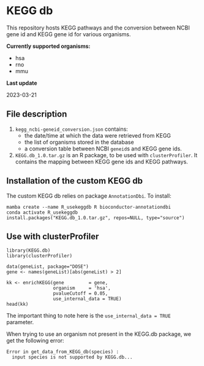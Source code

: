 # KEGG db

This repository hosts KEGG pathways and the conversion between NCBI gene id and KEGG gene id for various organisms.

**Currently supported organisms:**
- hsa
- rno
- mmu

**Last update**

2023-03-21

## File description
1. `kegg_ncbi-geneid_conversion.json` contains:
    - the date/time at which the data were retrieved from KEGG
    - the list of organisms stored in the database
    - a conversion table between NCBI `geneid`s and KEGG gene ids.
2. `KEGG.db_1.0.tar.gz` is an R package, to be used with `clusterProfiler`. It contains the mapping between KEGG gene ids and KEGG pathways.


## Installation of the custom KEGG db
The custom KEGG db relies on package `AnnotationDbi`. To install:
```
mamba create --name R_usekeggdb R bioconductor-annotationdbi
conda activate R_usekeggdb
install.packages("KEGG.db_1.0.tar.gz", repos=NULL, type="source")
```

## Use with clusterProfiler
```
library(KEGG.db)
library(clusterProfiler)

data(geneList, package="DOSE")
gene <- names(geneList)[abs(geneList) > 2]

kk <- enrichKEGG(gene         = gene,
                 organism     = 'hsa',
                 pvalueCutoff = 0.05,
                 use_internal_data = TRUE)
head(kk)
```
The important thing to note here is the `use_internal_data = TRUE` parameter.

When trying to use an organism not present in the KEGG.db package, we get the following error:
```
Error in get_data_from_KEGG_db(species) :
  input species is not supported by KEGG.db...
```
